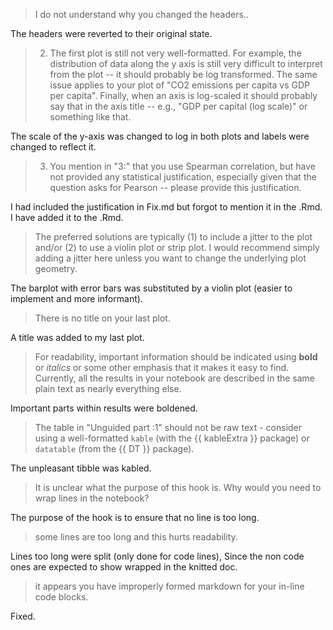 >I do not understand why you changed the headers..

The headers were reverted to their original state.

>2. The first plot is still not very well-formatted. For example, the distribution of data along the y axis is still very difficult to interpret from the plot -- it should probably be log transformed. The same issue applies to your plot of "CO2 emissions per capita vs GDP per capita". Finally, when an axis is log-scaled it should probably say that in the axis title -- e.g., "GDP per capital (log scale)" or something like that.

The scale of the y-axis was changed to log in both plots and labels were changed to reflect it.

>3. You mention in "3:" that you use Spearman correlation, but have not provided any statistical justification, especially given that the question asks for Pearson -- please provide this justification.

I had included the justification in Fix.md but forgot to mention it in the .Rmd. I have added it to the .Rmd.

> The preferred solutions are typically (1) to include a jitter to the plot and/or (2) to use a violin plot or strip plot. I would recommend simply adding a jitter here unless you want to change the underlying plot geometry.

The barplot with error bars was substituted by a violin plot (easier to implement and more informant).

>There is no title on your last plot.

A title was added to my last plot.

>For readability, important information should be indicated using **bold** or *italics* or some other emphasis that it makes it easy to find. Currently, all the results in your notebook are described in the same plain text as nearly everything else.

Important parts within results were boldened.

>The table in "Unguided part :1" should not be raw text - consider using a well-formatted `kable` (with the {{ kableExtra }} package) or `datatable` (from the {{ DT }} package).

The unpleasant tibble was kabled.

> It is unclear what the purpose of this hook is. Why would you need to wrap lines in the notebook?

The purpose of the hook is to ensure that no line is too long.

>some lines are too long and this hurts readability.

Lines too long were split (only done for code lines), Since
the non code ones are expected to show wrapped in the knitted
doc.

>it appears you have improperly formed markdown for your in-line code blocks.

Fixed.
